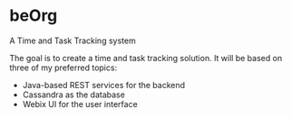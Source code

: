 # beOrg
A Time and Task Tracking system

The goal is to create a time and task tracking solution.
It will be based on three of my preferred topics:
- Java-based REST services for the backend
- Cassandra as the database
- Webix UI for the user interface
